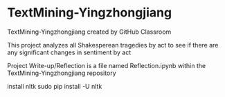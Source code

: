 # TextMining-Yingzhongjiang
TextMining-Yingzhongjiang created by GitHub Classroom

This project analyzes all Shakesperean tragedies by act to
see if there are any significant changes in sentiment by act

Project Write-up/Reflection is a file named Reflection.ipynb 
within the TextMining-Yingzhongjiang repository

install nltk
sudo pip install -U nltk
